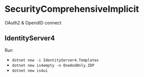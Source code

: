# SecurityComprehensiveImplicit

OAuth2 & OpendID connect

## IdentityServer4

Run 
- `dotnet new -i IdentityServer4.Templates`
- `dotnet new is4empty -n OneAndOnly.IDP`
- `dotnet new is4ui`
